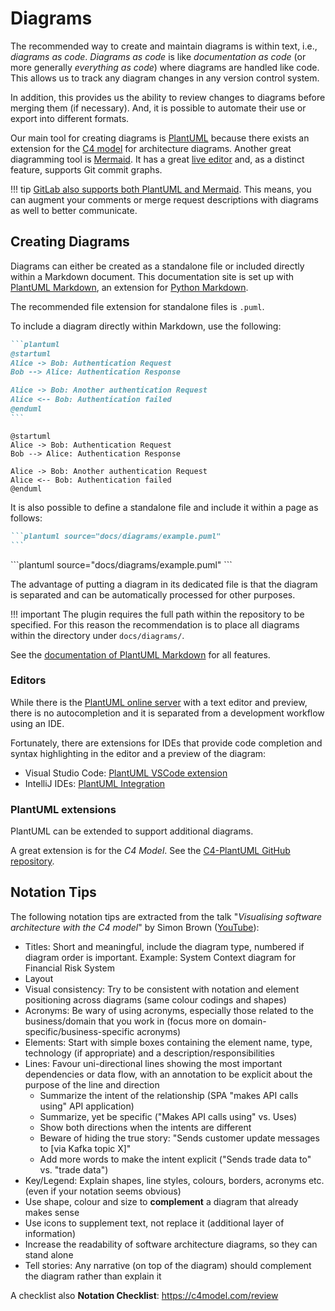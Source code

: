 # Diagrams

The recommended way to create and maintain diagrams is within text, i.e., *diagrams as code*.
*Diagrams as code* is like *documentation as code* (or more generally *everything as code*) where diagrams are handled like code.
This allows us to track any diagram changes in any version control system.

In addition, this provides us the ability to review changes to diagrams before merging them (if necessary).
And, it is possible to automate their use or export into different formats.

Our main tool for creating diagrams is [PlantUML](https://plantuml.com) because there exists an extension for the [C4 model](https://c4model) for architecture diagrams. Another great diagramming tool is [Mermaid](https://mermaid.js.org/). It has a great [live editor](https://mermaid.live) and, as a distinct feature, supports Git commit graphs.

!!! tip
    [GitLab also supports both PlantUML and Mermaid](https://docs.gitlab.com/ee/user/markdown.html#diagrams-and-flowcharts).
    This means, you can augment your comments or merge request descriptions with diagrams as well to better communicate.

## Creating Diagrams

Diagrams can either be created as a standalone file or included directly within a Markdown document.
This documentation site is set up with [PlantUML Markdown](https://github.com/mikitex70/plantuml-markdown), an extension for [Python Markdown](https://python-markdown.github.io/).

The recommended file extension for standalone files is `.puml`.

To include a diagram directly within Markdown, use the following:

``````markdown
```plantuml
@startuml
Alice -> Bob: Authentication Request
Bob --> Alice: Authentication Response

Alice -> Bob: Another authentication Request
Alice <-- Bob: Authentication failed
@enduml
```
``````

<div class="result" markdown>

```plantuml
@startuml
Alice -> Bob: Authentication Request
Bob --> Alice: Authentication Response

Alice -> Bob: Another authentication Request
Alice <-- Bob: Authentication failed
@enduml
```

</div>

It is also possible to define a standalone file and include it within a page as follows:

``````markdown
```plantuml source="docs/diagrams/example.puml"
```
``````

<div class="result" markdown>
```plantuml source="docs/diagrams/example.puml"
```
</div>

The advantage of putting a diagram in its dedicated file is that the diagram is separated and can be automatically processed for other purposes.

!!! important
    The plugin requires the full path within the repository to be specified.
    For this reason the recommendation is to place all diagrams within the directory under `docs/diagrams/`.

See the [documentation of PlantUML Markdown](https://github.com/mikitex70/plantuml-markdown#introduction) for all features.

### Editors

While there is the [PlantUML online server](http://www.plantuml.com/plantuml/) with a text editor and preview, there is no autocompletion and it is separated from a development workflow using an IDE.

Fortunately, there are extensions for IDEs that provide code completion and syntax highlighting in the editor and a preview of the diagram:

* Visual Studio Code: [PlantUML VSCode extension](https://marketplace.visualstudio.com/items?itemName=jebbs.plantuml)
* IntelliJ IDEs: [PlantUML Integration](https://plugins.jetbrains.com/plugin/7017-plantuml-integration)

### PlantUML extensions

PlantUML can be extended to support additional diagrams.

A great extension is for the *C4 Model*. See the [C4-PlantUML GitHub repository](https://github.com/plantuml-stdlib/C4-PlantUML).

## Notation Tips

The following notation tips are extracted from the talk "*Visualising software architecture with the C4 model*" by Simon Brown ([YouTube](https://www.youtube.com/watch?v=x2-rSnhpw0g&t=1219s)):

* Titles: Short and meaningful, include the diagram type, numbered if diagram order is important. Example: System Context diagram for Financial Risk System
* Layout
* Visual consistency: Try to be consistent with notation and element positioning across diagrams (same colour codings and shapes)
* Acronyms: Be wary of using acronyms, especially those related to the business/domain that you work in (focus more on domain-specific/business-specific acronyms)
* Elements: Start with simple boxes containing the element name, type, technology (if appropriate) and a description/responsibilities
* Lines: Favour uni-directional lines showing the most important dependencies or data flow, with an annotation to be explicit about the purpose of the line and direction
    * Summarize the intent of the relationship (SPA "makes API calls using" API application)
    * Summarize, yet be specific ("Makes API calls using" vs. Uses)
    * Show both directions when the intents are different
    * Beware of hiding the true story: "Sends customer update messages to [via Kafka topic X]"
    * Add more words to make the intent explicit ("Sends trade data to" vs. "trade data")
* Key/Legend: Explain shapes, line styles, colours, borders, acronyms etc. (even if your notation seems obvious)
* Use shape, colour and size to **complement** a diagram that already makes sense
* Use icons to supplement text, not replace it (additional layer of information)
* Increase the readability of software architecture diagrams, so they can stand alone
* Tell stories: Any narrative (on top of the diagram) should complement the diagram rather than explain it

A checklist also
**Notation Checklist**: https://c4model.com/review
